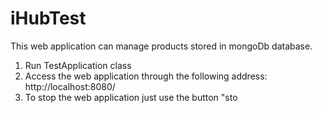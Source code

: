 # iHubTest

This web application can manage products stored in mongoDb database.

1. Run TestApplication class
2. Access the web application through the following address: http://localhost:8080/
3. To stop the web application just use the button "sto
